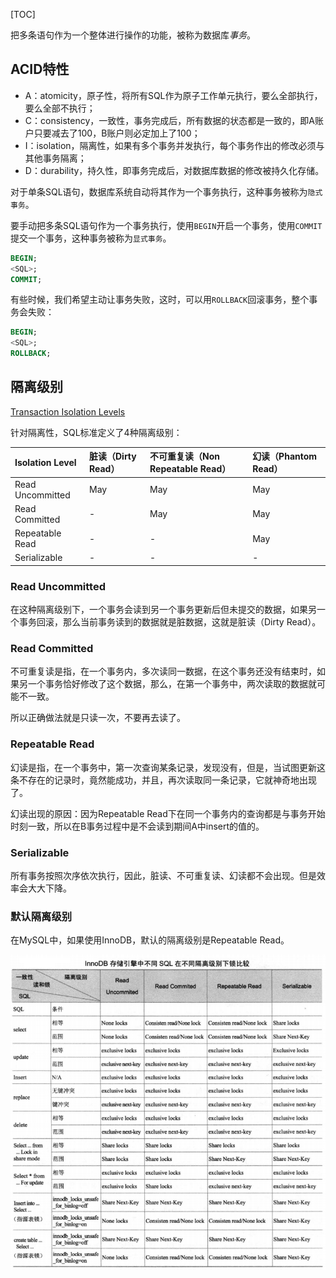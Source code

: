 [TOC]

把多条语句作为一个整体进行操作的功能，被称为数据库*事务*。

## ACID特性

- A：atomicity，原子性，将所有SQL作为原子工作单元执行，要么全部执行，要么全部不执行；
- C：consistency，一致性，事务完成后，所有数据的状态都是一致的，即A账户只要减去了100，B账户则必定加上了100；
- I：isolation，隔离性，如果有多个事务并发执行，每个事务作出的修改必须与其他事务隔离；
- D：durability，持久性，即事务完成后，对数据库数据的修改被持久化存储。

对于单条SQL语句，数据库系统自动将其作为一个事务执行，这种事务被称为`隐式事务`。

要手动把多条SQL语句作为一个事务执行，使用`BEGIN`开启一个事务，使用`COMMIT`提交一个事务，这种事务被称为`显式事务`。

```sql
BEGIN;
<SQL>;
COMMIT;
```

有些时候，我们希望主动让事务失败，这时，可以用`ROLLBACK`回滚事务，整个事务会失败：

```sql
BEGIN;
<SQL>;
ROLLBACK;
```

## 隔离级别

[Transaction Isolation Levels](https://dev.mysql.com/doc/refman/5.5/en/innodb-transaction-isolation-levels.html)

针对隔离性，SQL标准定义了4种隔离级别：

| Isolation Level  | 脏读（Dirty Read） | 不可重复读（Non Repeatable Read） | 幻读（Phantom Read） |
| :--------------- | :----------------- | :-------------------------------- | :------------------- |
| Read Uncommitted | May                | May                               | May                  |
| Read Committed   | -                  | May                               | May                  |
| Repeatable Read  | -                  | -                                 | May                  |
| Serializable     | -                  | -                                 | -                    |

### Read Uncommitted

在这种隔离级别下，一个事务会读到另一个事务更新后但未提交的数据，如果另一个事务回滚，那么当前事务读到的数据就是脏数据，这就是脏读（Dirty Read）。

### Read Committed

不可重复读是指，在一个事务内，多次读同一数据，在这个事务还没有结束时，如果另一个事务恰好修改了这个数据，那么，在第一个事务中，两次读取的数据就可能不一致。

所以正确做法就是只读一次，不要再去读了。

### Repeatable Read

幻读是指，在一个事务中，第一次查询某条记录，发现没有，但是，当试图更新这条不存在的记录时，竟然能成功，并且，再次读取同一条记录，它就神奇地出现了。

幻读出现的原因：因为Repeatable Read下在同一个事务内的查询都是与事务开始时刻一致，所以在B事务过程中是不会读到期间A中insert的值的。

### Serializable

所有事务按照次序依次执行，因此，脏读、不可重复读、幻读都不会出现。但是效率会大大下降。

### 默认隔离级别

在MySQL中，如果使用InnoDB，默认的隔离级别是Repeatable Read。

![](img/不同隔离级别下的加锁方式.png)

